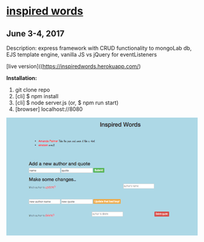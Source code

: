 # [inspired words](https://inspiredwords.herokuapp.com/)
## June 3-4, 2017
Description:
  express framework with CRUD functionality to mongoLab db,
  EJS template engine, vanilla JS vs jQuery for eventListeners

[live version]((https://inspiredwords.herokuapp.com/)  

**Installation:**
1. git clone repo
2. [cli] $ npm install
3. [cli] $ node server.js (or, $ npm run start)
4. [browser] localhost://8080


![inspired_words](./inspired_words.png?raw=true "inspired words")